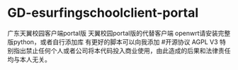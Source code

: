# GD-esurfingschoolclient-portal
广东天翼校园客户端portal版
天翼校园portal版的代替客户端
openwrt请安装完整版python，或者自行添加库
有更好的脚本可以向我添加
#开源协议
AGPL V3
特别指出禁止任何个人或者公司将本代码投入商业使用，由此造成的后果和法律责任均与本人无关。 
